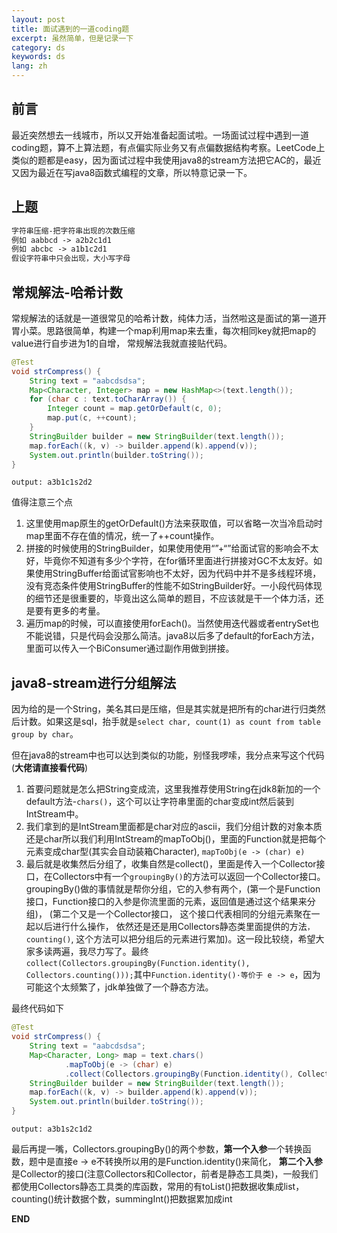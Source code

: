 ```yaml
---
layout: post
title: 面试遇到的一道coding题
excerpt: 虽然简单，但是记录一下
category: ds
keywords: ds
lang: zh
---
```


## 前言

最近突然想去一线城市，所以又开始准备起面试啦。一场面试过程中遇到一道coding题，算不上算法题，有点偏实际业务又有点偏数据结构考察。LeetCode上类似的题都是easy，因为面试过程中我使用java8的stream方法把它AC的，最近又因为最近在写java8函数式编程的文章，所以特意记录一下。



## 上题

```tex
字符串压缩-把字符串出现的次数压缩
例如 aabbcd -> a2b2c1d1
例如 abcbc -> a1b1c2d1
假设字符串中只会出现，大小写字母
```



## 常规解法-哈希计数

常规解法的话就是一道很常见的哈希计数，纯体力活，当然啦这是面试的第一道开胃小菜。思路很简单，构建一个map利用map来去重，每次相同key就把map的value进行自步进为1的自增， 常规解法我就直接贴代码。

```java
@Test
void strCompress() {
    String text = "aabcdsdsa";
    Map<Character, Integer> map = new HashMap<>(text.length());
    for (char c : text.toCharArray()) {
        Integer count = map.getOrDefault(c, 0);
        map.put(c, ++count);
    }
    StringBuilder builder = new StringBuilder(text.length());
    map.forEach((k, v) -> builder.append(k).append(v));
    System.out.println(builder.toString());
}
```

`output: a3b1c1s2d2`

值得注意三个点

1. 这里使用map原生的getOrDefault()方法来获取值，可以省略一次当冷启动时map里面不存在值的情况，统一了++count操作。
2. 拼接的时候使用的StringBuilder，如果使用使用“”+“”给面试官的影响会不太好，毕竟你不知道有多少个字符，在for循环里面进行拼接对GC不太友好。如果使用StringBuffer给面试官影响也不太好，因为代码中并不是多线程环境，没有竞态条件使用StringBuffer的性能不如StringBuilder好。一小段代码体现的细节还是很重要的，毕竟出这么简单的题目，不应该就是干一个体力活，还是要有更多的考量。
3. 遍历map的时候，可以直接使用forEach()。当然使用迭代器或者entrySet也不能说错，只是代码会没那么简洁。java8以后多了default的forEach方法，里面可以传入一个BiConsumer通过副作用做到拼接。



## java8-stream进行分组解法

因为给的是一个String，美名其曰是压缩，但是其实就是把所有的char进行归类然后计数。如果这是sql，抬手就是`select char, count(1) as count from table group by char`。

但在java8的stream中也可以达到类似的功能，别怪我啰嗦，我分点来写这个代码(**大佬请直接看代码**)

1. 首要问题就是怎么把String变成流，这里我推荐使用String在jdk8新加的一个default方法-`chars()`，这个可以让字符串里面的char变成int然后装到IntStream中。
2. 我们拿到的是IntStream里面都是char对应的ascii，我们分组计数的对象本质还是char所以我们利用IntStream的mapToObj()，里面的Function就是把每个元素变成char型(其实会自动装箱Character), `mapToObj(e -> (char) e)`
3. 最后就是收集然后分组了，收集自然是collect()，里面是传入一个Collector接口，在Collectors中有一个`groupingBy()`的方法可以返回一个Collector接口。groupingBy()做的事情就是帮你分组，它的入参有两个，(第一个是Function接口，Function接口的入参是你流里面的元素，返回值是通过这个结果来分组)， (第二个又是一个Collector接口， 这个接口代表相同的分组元素聚在一起以后进行什么操作， 依然还是还是用Collectors静态类里面提供的方法`，counting()`, 这个方法可以把分组后的元素进行累加)。这一段比较绕，希望大家多读两遍，我尽力写了。最终`collect(Collectors.groupingBy(Function.identity(), Collectors.counting()));`其中`Function.identity()·等价于 e -> e`，因为可能这个太频繁了，jdk单独做了一个静态方法。

最终代码如下

```java
@Test
void strCompress() {
    String text = "aabcdsdsa";
    Map<Character, Long> map = text.chars()
            .mapToObj(e -> (char) e)
            .collect(Collectors.groupingBy(Function.identity(), Collectors.counting()));
    StringBuilder builder = new StringBuilder(text.length());
    map.forEach((k, v) -> builder.append(k).append(v));
    System.out.println(builder.toString());
}
```

`output: a3b1s2c1d2`

最后再提一嘴，Collectors.groupingBy()的两个参数，**第一个入参**一个转换函数，题中是直接e -> e不转换所以用的是Function.identity()来简化， **第二个入参**是Collector的接口(注意Collectors和Collector，前者是静态工具类)，一般我们都使用Collectors静态工具类的库函数，常用的有toList()把数据收集成list，counting()统计数据个数，summingInt()把数据累加成int

**END**
